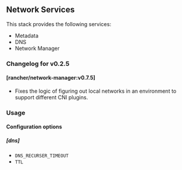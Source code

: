 ## Network Services

This stack provides the following services:

* Metadata
* DNS
* Network Manager

### Changelog for v0.2.5

#### [rancher/network-manager:v0.7.5]
* Fixes the logic of figuring out local networks in an environment to support different CNI plugins.

### Usage

#### Configuration options

##### [dns]

* `DNS_RECURSER_TIMEOUT`
* `TTL`
